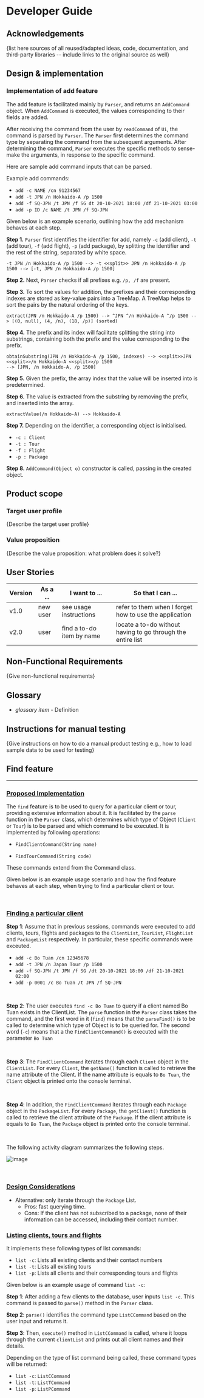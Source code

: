 # Developer Guide

## Acknowledgements

{list here sources of all reused/adapted ideas, code, documentation, and third-party libraries -- include links to the
original source as well}

## Design & implementation

### Implementation of add feature

The add feature is facilitated mainly by `Parser`, and returns an `AddCommand` object. When `AddCommand` is executed,
the values corresponding to their fields are added.

After receiving the command from the user by `readCommand` of `Ui`, the command is parsed by `Parser`. The `Parser`
first determines the command type by separating the command from the subsequent arguments. After determining the
command, `Parser` executes the specific methods to sense-make the arguments, in response to the specific command.

Here are sample add command inputs that can be parsed.

Example add commands:

* `add -c NAME /cn 91234567`
* `add -t JPN /n Hokkaido-A /p 1500`
* `add -f SQ-JPN /t JPN /f SG dt 20-10-2021 18:00 /df 21-10-2021 03:00`
* `add -p ID /c NAME /t JPN /f SQ-JPN`

Given below is an example scenario, outlining how the add mechanism behaves at each step.

**Step 1.** `Parser` first identifies the identifier for add, namely `-c` (add client), `-t` (add tour), `-f` (add
flight), `-p` (add package), by splitting the identifier and the rest of the string, separated by white space.

```
-t JPN /n Hokkaido-A /p 1500 --> -t <<split>> JPN /n Hokkaido-A /p 1500 --> [-t, JPN /n Hokkaido-A /p 1500]
```

**Step 2.** Next, `Parser` checks if all prefixes e.g.  `/p, /f` are present.

**Step 3.** To sort the values for addition, the prefixes and their corresponding indexes are stored as key-value pairs
into a TreeMap. A TreeMap helps to sort the pairs by the natural ordering of the keys.

```
extract(JPN /n Hokkaido-A /p 1500) --> ^JPN ^/n Hokkaido-A ^/p 1500 --> [(0, null), (4, /n), (18, /p)] (sorted)
```

**Step 4.** The prefix and its index will facilitate splitting the string into substrings, containing both the prefix
and the value corresponding to the prefix.

```
obtainSubstring(JPN /n Hokkaido-A /p 1500, indexes) --> <<split>>JPN <<split>>/n Hokkaido-A <<split>>/p 1500 
--> [JPN, /n Hokkaido-A, /p 1500] 
```

**Step 5.** Given the prefix, the array index that the value will be inserted into is predetermined.

**Step 6.** The value is extracted from the substring by removing the prefix, and inserted into the array.
```
extractValue(/n Hokkaido-A) --> Hokkaido-A 
```

**Step 7.** Depending on the identifier, a corresponding object is initialised.
* `-c : Client`
* `-t : Tour`
* `-f : Flight`
* `-p : Package`

**Step 8.** `AddCommand(Object o)` constructor is called, passing in the created object.


## Product scope

### Target user profile

{Describe the target user profile}

### Value proposition

{Describe the value proposition: what problem does it solve?}

## User Stories

|Version| As a ... | I want to ... | So that I can ...|
|--------|----------|---------------|------------------|
|v1.0|new user|see usage instructions|refer to them when I forget how to use the application|
|v2.0|user|find a to-do item by name|locate a to-do without having to go through the entire list|

## Non-Functional Requirements

{Give non-functional requirements}

## Glossary

* *glossary item* - Definition

## Instructions for manual testing

{Give instructions on how to do a manual product testing e.g., how to load sample data to be used for testing}

## **Find feature**

<hr>

### <u>Proposed Implementation</u>

The ```find``` feature is to be used to query for a particular client or tour, providing extensive information about it. It is facilitated by the ```parse``` function in the ```Parser``` class, which determines which type of Object (```Client``` or ```Tour```) is to be parsed and which command to be executed. It is implemented by following operations:

* ```FindClientCommand(String name)```

* ```FindTourCommand(String code)```

These commands extend from the Command class.

Given below is an example usage scenario and how the find feature behaves at each step, when trying to find a particular client or tour.

<br>


### <u>Finding a particular client</u>

**Step 1**: Assume that in previous sessions, commands were executed to add clients, tours, flights and packages to the ```ClientList```, ```TourList```, ```FlightList``` and ```PackageList``` respectively. In particular, these specific commands were exceuted.

* ```add -c Bo Tuan /cn 12345678```
* ```add -t JPN /n Japan Tour /p 1500 ```
* ```add -f SQ-JPN /t JPN /f SG /dt 20-10-2021 18:00 /df 21-10-2021 02:00```
* ```add -p 0001 /c Bo Tuan /t JPN /f SQ-JPN ```

<br>

**Step 2**: The user executes ```find -c Bo Tuan``` to query if a client named Bo Tuan exists in the ClientList. The ```parse``` function in the ```Parser``` class takes the command, and the first word in it (```find```) means that the ```parseFind()``` is to be called to determine which type of Object is to be queried for. The second word (```-c```) means that a the ```FindClientCommand()``` is executed with the parameter ```Bo Tuan```

<br>

**Step 3**: The ```FindClientCommand``` iterates through each ```Client``` object in the ```ClientList```. For every ```Client```, the ```getName()``` function is called to retrieve the name attribute of the Client. If the name attribute is equals to ```Bo Tuan```, the ```Client``` object is printed onto the console terminal.

</br>

**Step 4**: In addition, the ```FindClientCommand``` iterates through each ```Package``` object in the ```PackageList```. For every ```Package```, the ```getClient()``` function is called to retrieve the client attribute of the ```Package```. If the client attribute is equals to ```Bo Tuan```, the ```Package``` object is printed onto the console terminal.

<br>

The following activity diagram summarizes the following steps.

![image](yuemel.png)

<br>

### <u>Design Considerations</u>

* Alternative: only iterate through the ```Package``` List.
   * Pros: fast querying time.
   * Cons: If the client has not subscribed to a package, none of their information can be accessed, including their contact number.

### <u>Listing clients, tours and flights</u>

It implements these following types of list commands:
* `list -c`: Lists all existing clients and their contact numbers
* `list -t`: Lists all existing tours
* `list -p`: Lists all clients and their corresponding tours and flights

Given below is an example usage of command `list -c`:

**Step 1**: After adding a few clients to the database, user inputs `list -c`. This command is passed to `parse()` method in the `Parser` class.

**Step 2**: `parse()` identifies the command type `ListCCommand` based on the user input and returns it.

**Step 3**: Then, `execute()` method in `ListCCommand` is called, where it loops through the current `clientList` and prints out all client names and their details.

Depending on the type of list command being called, these command types will be returned:
* `list -c`: `ListCCommand`
* `list -t`: `ListTCommand`
* `list -p`: `ListPCommand`